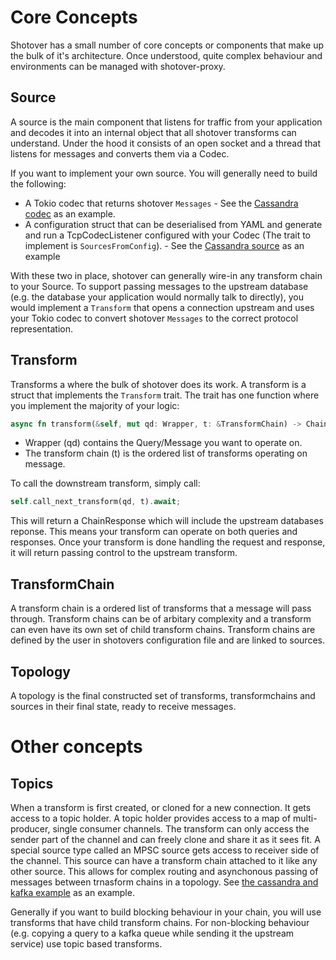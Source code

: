 # Core Concepts
Shotover has a small number of core concepts or components that make up the bulk of it's architecture. Once understood, 
quite complex behaviour and environments can be managed with shotover-proxy.

## Source
A source is the main component that listens for traffic from your application and decodes it into an internal object that
all shotover transforms can understand. Under the hood it consists of an open socket and a thread that listens for messages
and converts them via a Codec. 

If you want to implement your own source. You will generally need to build the following:
 * A Tokio codec that returns shotover `Messages` - See the [Cassandra codec](../src/protocols/cassandra_protocol2.rs) as an example.
 * A configuration struct that can be deserialised from YAML and generate and run a TcpCodecListener configured with your
 Codec (The trait to implement is `SourcesFromConfig`). - See the [Cassandra source](../src/sources/cassandra_source.rs) as an example
 
 With these two in place, shotover can generally wire-in any transform chain to your Source. To support passing messages
 to the upstream database (e.g. the database your application would normally talk to directly), you would implement a 
 `Transform` that opens a connection upstream and uses your Tokio codec to convert shotover `Messages` to the correct protocol
 representation. 
 
 ## Transform
Transforms a where the bulk of shotover does its work. A transform is a struct that implements the `Transform` trait. The trait
has one function where you implement the majority of your logic:

```rust
async fn transform(&self, mut qd: Wrapper, t: &TransformChain) -> ChainResponse;
``` 
- Wrapper (qd) contains the Query/Message you want to operate on. 
- The transform chain (t) is the ordered list of transforms operating on message. 

To call the downstream transform, simply call: 
```rust
self.call_next_transform(qd, t).await;
```
This will return a ChainResponse which will include the upstream databases reponse. This means
your transform can operate on both queries and responses. Once your transform is done handling the request and response, it will return 
passing control to the upstream transform. 

 ## TransformChain
 A transform chain is a ordered list of transforms that a message will pass through. Transform chains can be of arbitary complexity 
 and a transform can even have its own set of child transform chains. Transform chains are defined by the user in shotovers
 configuration file and are linked to sources. 
 
 ## Topology
 A topology is the final constructed set of transforms, transformchains and sources in their final state, ready to receive messages.
 
 # Other concepts
 ## Topics
 When a transform is first created, or cloned for a new connection. It gets access to a topic holder. A topic holder provides access
 to a map of multi-producer, single consumer channels. The transform can only access the sender part of the channel and can freely
 clone and share it as it sees fit. 
 A special source type called an MPSC source gets access to receiver side of the channel. This source can have a transform chain attached to it
 like any other source. This allows for complex routing and asynchonous passing of messages between trnasform chains in a topology.
 See [the cassandra and kafka example](../examples/cass-redis-kafka) as an example.
 
 Generally if you want to build blocking behaviour in your chain, you will use transforms that have child transform chains.
 For non-blocking behaviour (e.g. copying a query to a kafka queue while sending it the upstream service) use topic based transforms.
